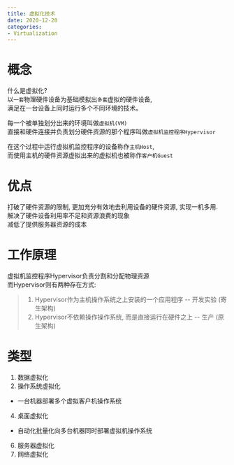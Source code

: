 ```yaml
---
title: 虚拟化技术
date: 2020-12-20
categories:
- Virtualization
---
```

# 概念
什么是虚拟化?<br>
以`一套`物理硬件设备为基础模拟出`多套`虚拟的硬件设备,<br>
满足在一台设备上同时运行多个不同环境的技术。<br>

每一个被单独划分出来的环境叫做`虚拟机(VM)`<br>
直接和硬件连接并负责划分硬件资源的那个程序叫做`虚拟机监控程序Hypervisor`<br>

在这个过程中运行虚拟机监控程序的设备称作`主机Host`,<br>
而使用主机的硬件资源虚拟出来的虚拟机也被称作`客户机Guest`<br>

# 优点

打破了硬件资源的限制, 更加充分有效地去利用设备的硬件资源, 实现一机多用.<br>
解决了硬件设备利用率不足和资源浪费的现象<br>
减低了提供服务器资源的成本<br>

# 工作原理

虚拟机监控程序Hypervisor负责分割和分配物理资源<br>
而Hypervisor则有两种存在方式:

>1. Hypervisor作为主机操作系统之上安装的一个应用程序 \-\- 开发实验 (寄生架构)<br>
>2. Hypervisor不依赖操作操作系统, 而是直接运行在硬件之上 \-\- 生产 (原生架构)<br>

# 类型
1. 数据虚拟化
2. 操作系统虚拟化
* 一台机器部署多个虚拟客户机操作系统
4. 桌面虚拟化
* 自动化批量化向多台机器同时部署虚拟机操作系统
6. 服务器虚拟化
7. 网络虚拟化

